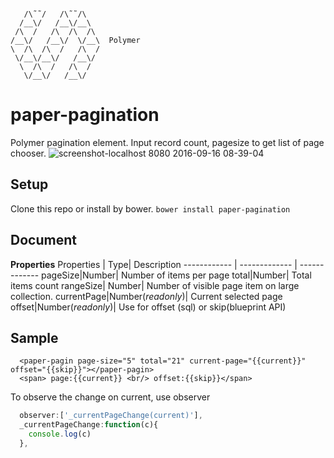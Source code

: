 ```

   /\˜˜/   /\˜˜/\   
  /__\/   /__\/__\    
 /\  /   /\  /\  /\ 
/__\/   /__\/  \/__\  Polymer
\  /\  /\  /   /\  /
 \/__\/__\/   /__\/   
  \  /\  /   /\  /  
   \/__\/   /__\/   

```
# paper-pagination
Polymer pagination element. Input record count, pagesize to get list of page chooser.
![screenshot-localhost 8080 2016-09-16 08-39-04](https://cloud.githubusercontent.com/assets/2910175/18572865/2a8267ee-7be9-11e6-945c-b651b30e8218.png)

## Setup
Clone this repo or install by bower. `bower install paper-pagination`
## Document
**Properties**
Properties | Type| Description
------------ | ------------- | -------------
pageSize|Number| Number of items per page
total|Number| Total items count
rangeSize| Number| Number of visible page item on large collection.
currentPage|Number(*readonly*)| Current selected page
offset|Number(*readonly*)| Use for offset (sql) or skip(blueprint API)
## Sample
```
  <paper-pagin page-size="5" total="21" current-page="{{current}}" offset="{{skip}}"></paper-pagin>
  <span> page:{{current}} <br/> offset:{{skip}}</span>
```
To observe the change on current, use observer
```javascript
  observer:['_currentPageChange(current)'],
  _currentPageChange:function(c){
    console.log(c)
  },
```
